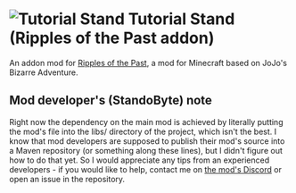 # ![Tutorial Stand](https://cdn.discordapp.com/attachments/1008097733732745248/1145366100624814101/Tutorial_Stand.png) Tutorial Stand (Ripples of the Past addon)
An addon mod for [Ripples of the Past](https://github.com/StandoByte/Ripples-of-the-Past), a mod for Minecraft based on JoJo's Bizarre Adventure.

## Mod developer's (StandoByte) note
Right now the dependency on the main mod is achieved by literally putting the mod's file into the libs/ directory of the project, which isn't the best. I know that mod developers are supposed to publish their mod's source into a Maven repository (or something along these lines), but I didn't figure out how to do that yet. So I would appreciate any tips from an experienced developers - if you would like to help, contact me on [the mod's Discord](https://discord.gg/4GcjnMnXP4) or open an issue in the repository.
